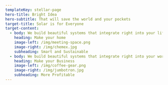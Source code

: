 ```yaml
---
templateKey: stellar-page
hero-title: Bright Idea
hero-subtitle: That will save the world and your pockets
target-title: Solar is for Everyone
target-content:
  - body: We build beautiful systems that integrate right into your life
    heading: Make your home
    image-left: /img/meeting-space.png
    image-right: /img/chemex.jpg
    subheading: Smart and Sustainable
  - body: We build beautiful systems that integrate right into your work life
    heading: Make your Business
    image-left: /img/coffee-gear.png
    image-right: /img/jumbotron.jpg
    subheading: More Profitable
---
```


